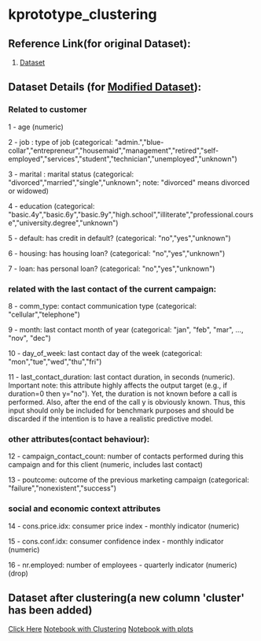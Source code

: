 # kprototype_clustering
## Reference Link(for original Dataset):
1. <a href="https://www.kaggle.com/henriqueyamahata/bank-marketing">Dataset</a>

## Dataset Details (for <a href="https://raw.githubusercontent.com/saujanya01/kprototype_clustering/master/customer_data.csv">Modified Dataset</a>):

### Related to customer
1 - age (numeric)

2 - job : type of job (categorical: "admin.","blue-collar","entrepreneur","housemaid","management","retired","self-employed","services","student","technician","unemployed","unknown")

3 - marital : marital status (categorical: "divorced","married","single","unknown"; note: "divorced" means divorced or widowed)

4 - education (categorical: "basic.4y","basic.6y","basic.9y","high.school","illiterate","professional.course","university.degree","unknown")

5 - default: has credit in default? (categorical: "no","yes","unknown")

6 - housing: has housing loan? (categorical: "no","yes","unknown")

7 - loan: has personal loan? (categorical: "no","yes","unknown")

### related with the last contact of the current campaign:

8 - comm_type: contact communication type (categorical: "cellular","telephone") 

9 - month: last contact month of year (categorical: "jan", "feb", "mar", ..., "nov", "dec")

10 - day_of_week: last contact day of the week (categorical: "mon","tue","wed","thu","fri")

11 - last_contact_duration: last contact duration, in seconds (numeric). Important note:  this attribute highly affects the output target (e.g., if duration=0 then y="no"). Yet, the duration is not known before a call is performed. Also, after the end of the call y is obviously known. Thus, this input should only be included for benchmark purposes and should be discarded if the intention is to have a realistic predictive model.

### other attributes(contact behaviour):

12 - campaign_contact_count: number of contacts performed during this campaign and for this client (numeric, includes last contact)

13 - poutcome: outcome of the previous marketing campaign (categorical: "failure","nonexistent","success")

### social and economic context attributes

14 - cons.price.idx: consumer price index - monthly indicator (numeric)     

15 - cons.conf.idx: consumer confidence index - monthly indicator (numeric)     

16 - nr.employed: number of employees - quarterly indicator (numeric)(drop)

## Dataset after clustering(a new column 'cluster' has been added)
<a href="https://raw.githubusercontent.com/saujanya01/kprototype_clustering/master/with_cluster_full.csv">Click Here</a>
<a href="https://github.com/saujanya01/kprototype_clustering/blob/master/customer_clustering.ipynb">Notebook with Clustering</a>
<a href="https://github.com/saujanya01/kprototype_clustering/blob/master/plots.ipynb">Notebook with plots</a>